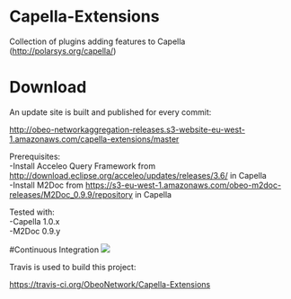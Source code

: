 # Capella-Extensions
Collection of plugins adding features to Capella (http://polarsys.org/capella/)


# Download

An update site is built and published for every commit:

http://obeo-networkaggregation-releases.s3-website-eu-west-1.amazonaws.com/capella-extensions/master

Prerequisites:<br/>
-Install Acceleo Query Framework from http://download.eclipse.org/acceleo/updates/releases/3.6/ in Capella<br/>
-Install M2Doc from https://s3-eu-west-1.amazonaws.com/obeo-m2doc-releases/M2Doc_0.9.9/repository  in Capella<br/>

Tested with:<br/>
-Capella 1.0.x<br/>
-M2Doc 0.9.y<br/>

#Continuous Integration ![](https://travis-ci.org/ObeoNetwork/Capella-Extensions.svg?branch=master)

Travis is used to build this project:

https://travis-ci.org/ObeoNetwork/Capella-Extensions
